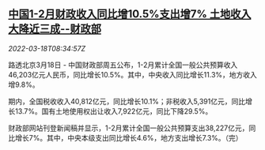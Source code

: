 <!--1647594063000-->
[中国1-2月财政收入同比增10.5%支出增7% 土地收入大降近三成--财政部](https://cn.reuters.com/article/china-mof-fiscal-balance-0318-idCNKCS2LF0Q0)
------

<div><i>2022-03-18T08:34:57Z</i></div><p>路透北京3月18日 - 中国财政部周五公布，1-2月累计全国一般公共预算收入46,203亿元人民币，同比增长10.5%。其中，中央收入同比增长11.3%，地方收入增9.8%。</p><p>期内，全国税收收入40,812亿元，同比增长10.1%；非税收入5,391亿元，同比增长13.7%。国有土地使用权出让收入7,922亿元，同比下降29.5%。</p><p>财政部网站刊登新闻稿并显示，1-2月累计全国一般公共预算支出38,227亿元，同比增长7%。其中，中央本级支出同比增长4.6%，地方支出增长7.3%。（完）</p>
